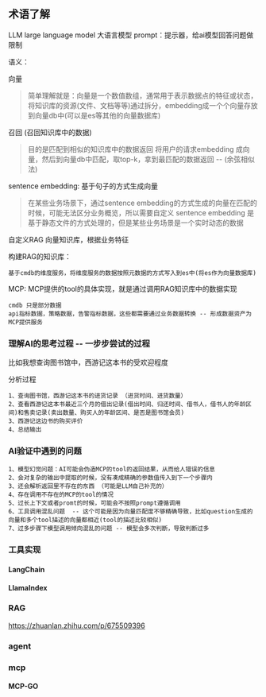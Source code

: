 ## 术语了解
LLM large language model  大语言模型
prompt：提示器，给ai模型回答问题做限制

语义：

向量
> 简单理解就是：向量是一个数值数组，通常用于表示数据点的特征或状态， 将知识库的资源(文件、文档等等)通过拆分，embedding成一个个向量存放到向量db中(可以是es等其他的向量数据库)

召回 (召回知识库中的数据)
> 目的是匹配到相似的知识库中的数据返回
> 将用户的请求embedding 成向量，然后到向量db中匹配，取top-k，拿到最匹配的数据返回 -- (余弦相似法)


sentence embedding: 基于句子的方式生成向量
> 在某些业务场景下，通过sentence embedding的方式生成的向量在匹配的时候，可能无法区分业务概览，所以需要自定义
> sentence embedding 是基于静态文件的方式处理的，但是某些业务场景是一个实时动态的数据

自定义RAG 向量知识库，根据业务特征


构建RAG的知识库：
```text
基于cmdb的维度服务，将维度服务的数据按照元数据的方式写入到es中(将es作为向量数据库)
```

MCP: MCP提供的tool的具体实现，就是通过调用RAG知识库中的数据实现
```text
cmdb 只是部分数据
api指标数据，策略数据，告警指标数据，这些都需要通过业务数据转换 -- 形成数据资产为MCP提供服务
```

### 理解AI的思考过程 -- 一步步尝试的过程
比如我想查询图书馆中，西游记这本书的受欢迎程度

分析过程
```text
1、查询图书馆，西游记这本书的进货记录 （进货时间、进货数量）
2、查看西游记这本书最近三个月的借出记录(借出时间、归还时间、借书人，借书人的年龄区间)和售卖记录(卖出数量、购买人的年龄区间、是否是图书馆会员)
3、西游记这边书的购买评价
4、总结输出
```

### AI验证中遇到的问题
```text
1、模型幻觉问题：AI可能会伪造MCP的tool的返回结果，从而给人错误的信息
2、会对复杂的输出中提取的时候，没有凑成精确的参数值传入到下一个步骤内
3、还会解析返回里不存在的东西 （可能是LLM自己补充的）
4、存在调用不存在的MCP的tool的情况
5、过长上下文或者promt的时候，可能会不按照prompt遵循调用
6、工具调用混乱问题  -- 这个可能是因为向量匹配度不够精确导致，比如question生成的向量和多个tool描述的向量都相近(tool的描述比较相似)
7、过多步骤下模型调用倾向混乱的问题 -- 模型会多次判断，导致判断过多
```




### 工具实现

#### LangChain

#### LlamaIndex


### RAG
https://zhuanlan.zhihu.com/p/675509396



### agent


### mcp

#### MCP-GO
